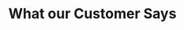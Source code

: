 ---
id: 1
title: What our Customer Says
subTitle: Lorem ipsum dolor sit amet, consectetur adipiscing elit, sed do eiusmod
   tempor incididunt ut labore et dolore magna aliqua.
testimonial: 
     - name: William Smith
       title: CEO of True Love Studios
       rating: 4.8
       image: /images/authorProfile.png
       details: Sed ut perspiciatis unde omnis iste natus error sit voluptatem accusantium doloremque laudantium, 
          totam rem aperiam,     eaque ipsa quae ab illo inventore veritatis et quasi architecto beatae vitae dicta sunt explicabo. Nemo enim ipsam  voluptatem quia voluptas sit aspernatur aut odit aut fugit, sed quia consequuntur magni dolores eos qui ratione voluptatem sequi nesciunt.  Neque porro quisquam est, qui dolorem ipsum quia dolor sit amet, consectetur
     - name: William Smith
       title: CEO of True Love Studios
       rating: 4.8
       image: /images/authorProfile.png
       details: Sed ut perspiciatis unde omnis iste natus error sit voluptatem accusantium doloremque laudantium, totam rem 
          aperiam, eaque ipsa quae ab illo inventore veritatis et quasi architecto beatae vitae dicta sunt explicabo. Nemo enim ipsam voluptatem quia voluptas sit aspernatur aut odit aut fugit, sed quia consequuntur magni dolores eos qui ratione voluptatem sequi nesciunt. Neque porro quisquam est, qui dolorem ipsum quia dolor sit amet, consectetur
     - name: William Smith
       title: CEO of True Love Studios
       rating: 4.8
       image: /images/authorProfile.png
       details: Sed ut perspiciatis unde omnis iste natus error sit voluptatem accusantium doloremque laudantium, totam rem 
          aperiam, eaque ipsa quae ab illo inventore veritatis et quasi architecto beatae vitae dicta sunt explicabo. Nemo enim ipsam voluptatem quia voluptas sit aspernatur aut odit aut fugit, sed quia consequuntur magni dolores eos qui ratione voluptatem sequi nesciunt. Neque porro quisquam est, qui dolorem ipsum quia dolor sit amet, consectetur
---